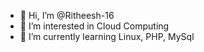 - 👋 Hi, I’m @Ritheesh-16
- 👀 I’m interested in Cloud Computing
- 🌱 I’m currently learning Linux, PHP, MySql

<!---
Ritheesh-16/Ritheesh-16 is a ✨ special ✨ repository because its `README.md` (this file) appears on your GitHub profile.
You can click the Preview link to take a look at your changes.
--->
